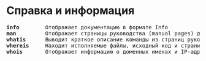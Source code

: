 # Справка и информация
<pre>
<b>info</b>        Отображает документацию в формате Info
<b>man</b>         Отображает страницы руководства (manual pages) для команд
<b>whatis</b>      Выводит краткое описание команды из страниц руководства
<b>whereis</b>     Находит исполняемые файлы, исходный код и страницы руководства для команды
<b>whois</b>       Отображает информацию о доменных именах и IP-адресах
</pre>
